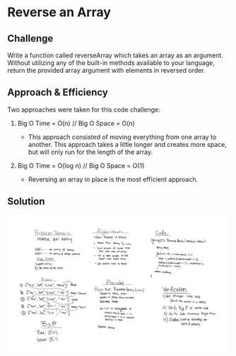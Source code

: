 # Reverse an Array

## Challenge
Write a function called reverseArray which takes an array as an argument. Without utilizing any of the built-in methods available 
to your language, return the provided array argument with elements in reversed order.

## Approach & Efficiency

Two approaches were taken for this code challenge:

1. Big O Time = O(n) // Big O Space = O(n)
	- This approach consisted of moving everything from one array to another. This approach takes a little longer 
	and creates more space, but will only run for the length of the array. 

2. Big O Time = O(log n) // Big O Space = O(1)
	- Reversing an array in place is the most efficient approach. 

## Solution

![Reverse An Array](../../assets/Challenge1.PNG)


